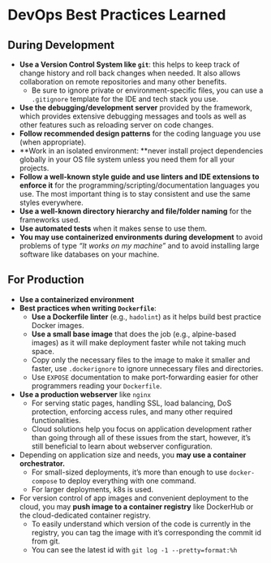 # DevOps Best Practices Learned

## **During Development**

- **Use a Version Control System like `git`**: this helps to keep track of change history and roll back changes when needed. It also allows collaboration on remote repositories and many other benefits.
  - Be sure to ignore private or environment-specific files, you can use a `.gitignore` template for the IDE and tech stack you use.
- **Use the debugging/development server** provided by the framework, which provides extensive debugging messages and tools as well as other features such as reloading server on code changes.
- **Follow recommended design patterns** for the coding language you use (when appropriate).
- **Work in an isolated environment: **never install project dependencies globally in your OS file system unless you need them for all your projects.
- **Follow a well-known style guide and use linters and IDE extensions to enforce it** for the programming/scripting/documentation languages you use. The most important thing is to stay consistent and use the same styles everywhere.
- **Use a well-known directory hierarchy and file/folder naming** for the frameworks used.
- **Use automated tests** when it makes sense to use them.
- **You may use containerized environments during development** to avoid problems of type *“It works on my machine”* and to avoid installing large software like databases on your machine.

## For Production

- **Use a containerized environment**
- **Best practices when writing `Dockerfile`**:
  - **Use a Dockerfile linter** (e.g., `hadolint`) as it helps build best practice Docker images.
  - **Use a small base image** that does the job (e.g., alpine-based images) as it will make deployment faster while not taking much space.
  - Copy only the necessary files to the image to make it smaller and faster, use `.dockerignore` to ignore unnecessary files and directories.
  - Use `EXPOSE` documentation to make port-forwarding easier for other programmers reading your `Dockerfile`.
- **Use a production webserver** like `nginx`
  - For serving static pages, handling SSL, load balancing, DoS protection, enforcing access rules, and many other required functionalities.
  - Cloud solutions help you focus on application development rather than going through all of these issues from the start, however, it’s still beneficial to learn about webserver configuration.
- Depending on application size and needs, you **may use a container orchestrator.**
  - For small-sized deployments, it’s more than enough to use `docker-compose` to deploy everything with one command.
  - For larger deployments, k8s is used.
- For version control of app images and convenient deployment to the cloud, you may **push image to a container registry** like DockerHub or the cloud-dedicated container registry.
  - To easily understand which version of the code is currently in the registry, you can tag the image with it’s corresponding the commit id from git.
  - You can see the latest id with `git log -1 --pretty=format:%h`